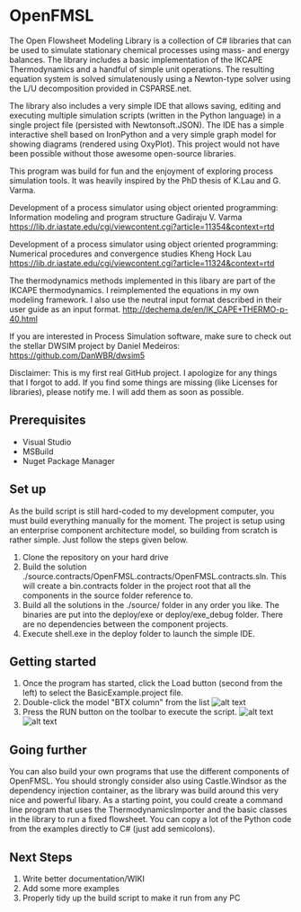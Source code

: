# OpenFMSL
The Open Flowsheet Modeling Library is a collection of C# libraries that can be used to simulate stationary chemical processes using mass- and energy balances. The library includes a basic implementation of the IKCAPE Thermodynamics and a handful of simple unit operations. The resulting equation system is solved simulatenously using a Newton-type solver using the L/U decomposition provided in CSPARSE.net.

The library also includes a very simple IDE that allows saving, editing and executing multiple simulation scripts (written in the Python language) in a single project file (persisted with Newtonsoft.JSON). The IDE has a simple interactive shell based on IronPython and a very simple graph model for showing diagrams (rendered using OxyPlot). This project would not have been possible without those awesome open-source libraries.

This program was build for fun and the enjoyment of exploring process simulation tools. It was heavily inspired by the PhD thesis of K.Lau and G. Varma.

Development of a process simulator using object oriented programming: Information modeling and program structure
Gadiraju V. Varma
https://lib.dr.iastate.edu/cgi/viewcontent.cgi?article=11354&context=rtd

Development of a process simulator using object oriented programming:  Numerical procedures and convergence studies
Kheng Hock Lau
https://lib.dr.iastate.edu/cgi/viewcontent.cgi?article=11324&context=rtd

The thermodynamics methods implemented in this libary are part of the IKCAPE thermodynamics. I reimplemented the equations in my own modeling framework. I also use the neutral input format described in their user guide as an input format.
http://dechema.de/en/IK_CAPE+THERMO-p-40.html

If you are interested in Process Simulation software, make sure to check out the stellar DWSIM project by Daniel Medeiros: https://github.com/DanWBR/dwsim5

Disclaimer: This is my first real GitHub project. I apologize for any things that I forgot to add. If you find some things are missing (like Licenses for libraries), please notify me. I will add them as soon as possible.

## Prerequisites
* Visual Studio
* MSBuild
* Nuget Package Manager

## Set up
As the build script is still hard-coded to my development computer, you must build everything manually for the moment. The project is setup using an enterprise component architecture model, so building from scratch is rather simple. Just follow the steps given below.

1. Clone the repository on your hard drive
2. Build the solution ./source.contracts/OpenFMSL.contracts/OpenFMSL.contracts.sln. This will create a bin.contracts folder in the project root that all the components in the source folder reference to.
3. Build all the solutions in the ./source/ folder in any order you like. The binaries are put into the deploy/exe or deploy/exe_debug folder. There are no dependencies between the component projects.
4. Execute shell.exe in the deploy folder to launch the simple IDE.
   
## Getting started
1. Once the program has started, click the Load button (second from the left) to select the BasicExample.project file.
2. Double-click the model "BTX column" from the list
![alt text](https://github.com/Nukleon84/OpenFMSL/blob/master/doc/IDE_Model.PNG "The IDE with a model loaded")
3. Press the RUN button on the toolbar to execute the script.
![alt text](https://github.com/Nukleon84/OpenFMSL/blob/master/doc/IDE_console.PNG "The IDE has a simple python shell integrated that reports results and takes interactive commands")
![alt text](https://github.com/Nukleon84/OpenFMSL/blob/master/doc/IDE_plots.PNG "The IDE can also display simple charts and diagrams")

## Going further
You can also build your own programs that use the different components of OpenFMSL. You should strongly consider also using Castle.Windsor as the dependency injection container, as the library was build around this very nice and powerful libary. As a starting point, you could create a command line program that uses the ThermodynamicsImporter and the basic classes in the library to run a fixed flowsheet. You can copy a lot of the Python code from the examples directly to C# (just add semicolons). 

## Next Steps
1. Write better documentation/WIKI
2. Add some more examples
3. Properly tidy up the build script to make it run from any PC
